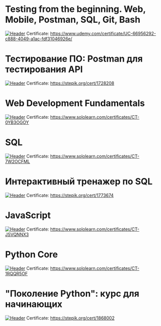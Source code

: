 # Testing from the beginning. Web, Mobile, Postman, SQL, Git, Bash
[![Header](https://github.com/IvanSoregashi/IvanSoregashi/blob/main/assets/work-in-progress.png)](https://github.com/IvanSoregashi/)
Certificate: https://www.udemy.com/certificate/UC-66956292-c888-4049-a1ac-fdf31046926e/



# Тестирование ПО: Postman для тестирования API
[![Header](https://github.com/IvanSoregashi/IvanSoregashi/blob/main/assets/work-in-progress.png)](https://github.com/IvanSoregashi/)
Certificate: https://stepik.org/cert/1728208



# Web Development Fundamentals
[![Header](https://github.com/IvanSoregashi/IvanSoregashi/blob/main/assets/work-in-progress.png)](https://github.com/IvanSoregashi/)
Certificate: https://www.sololearn.com/certificates/CT-0YB3OGOY


# SQL
[![Header](https://github.com/IvanSoregashi/IvanSoregashi/blob/main/assets/work-in-progress.png)](https://github.com/IvanSoregashi/)
Certificate: https://www.sololearn.com/certificates/CT-7W2OCFML



# Интерактивный тренажер по SQL
[![Header](https://github.com/IvanSoregashi/IvanSoregashi/blob/main/assets/work-in-progress.png)](https://github.com/IvanSoregashi/)
Certificate: https://stepik.org/cert/1773674


# JavaScript
[![Header](https://github.com/IvanSoregashi/IvanSoregashi/blob/main/assets/work-in-progress.png)](https://github.com/IvanSoregashi/)
Certificate: https://www.sololearn.com/certificates/CT-JSVQNNX3


# Python Core
[![Header](https://github.com/IvanSoregashi/IvanSoregashi/blob/main/assets/work-in-progress.png)](https://github.com/IvanSoregashi/)
Certificate: https://www.sololearn.com/certificates/CT-1RQQR5OF


# "Поколение Python": курс для начинающих
[![Header](https://github.com/IvanSoregashi/IvanSoregashi/blob/main/assets/work-in-progress.png)](https://github.com/IvanSoregashi/)
Certificate: https://stepik.org/cert/1868002